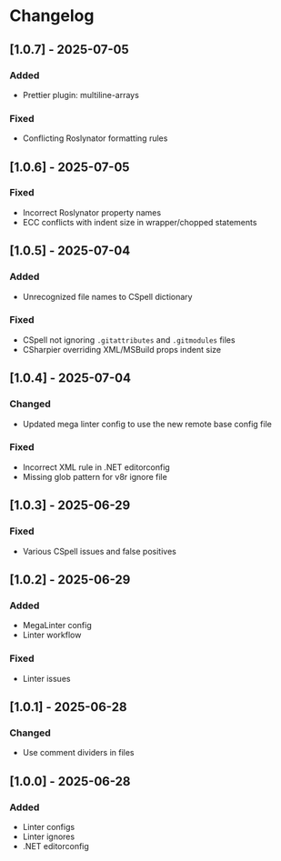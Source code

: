 # Changelog

## [1.0.7] - 2025-07-05

### Added

- Prettier plugin: multiline-arrays

### Fixed

- Conflicting Roslynator formatting rules

## [1.0.6] - 2025-07-05

### Fixed

- Incorrect Roslynator property names
- ECC conflicts with indent size in wrapper/chopped statements

## [1.0.5] - 2025-07-04

### Added

- Unrecognized file names to CSpell dictionary

### Fixed

- CSpell not ignoring `.gitattributes` and `.gitmodules` files
- CSharpier overriding XML/MSBuild props indent size

## [1.0.4] - 2025-07-04

### Changed

- Updated mega linter config to use the new remote base config file

### Fixed

- Incorrect XML rule in .NET editorconfig
- Missing glob pattern for v8r ignore file

## [1.0.3] - 2025-06-29

### Fixed

- Various CSpell issues and false positives

## [1.0.2] - 2025-06-29

### Added

- MegaLinter config
- Linter workflow

### Fixed

- Linter issues

## [1.0.1] - 2025-06-28

### Changed

- Use comment dividers in files

## [1.0.0] - 2025-06-28

### Added

- Linter configs
- Linter ignores
- .NET editorconfig
